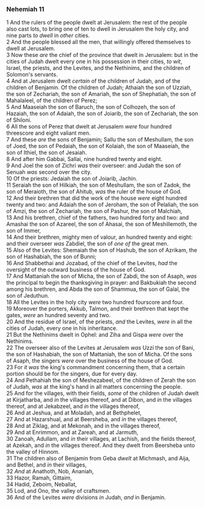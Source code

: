 ### Nehemiah 11

1 And the rulers of the people dwelt at Jerusalem: the rest of the people also cast lots, to bring one of ten to dwell in Jerusalem the holy city, and nine parts *to dwell* in *other* cities.  
2 And the people blessed all the men, that willingly offered themselves to dwell at Jerusalem.  
3 Now these *are* the chief of the province that dwelt in Jerusalem: but in the cities of Judah dwelt every one in his possession in their cities, *to wit*, Israel, the priests, and the Levites, and the Nethinims, and the children of Solomon's servants.  
4 And at Jerusalem dwelt *certain* of the children of Judah, and of the children of Benjamin. Of the children of Judah; Athaiah the son of Uzziah, the son of Zechariah, the son of Amariah, the son of Shephatiah, the son of Mahalaleel, of the children of Perez;  
5 And Maaseiah the son of Baruch, the son of Colhozeh, the son of Hazaiah, the son of Adaiah, the son of Joiarib, the son of Zechariah, the son of Shiloni.  
6 All the sons of Perez that dwelt at Jerusalem *were* four hundred threescore and eight valiant men.  
7 And these *are* the sons of Benjamin; Sallu the son of Meshullam, the son of Joed, the son of Pedaiah, the son of Kolaiah, the son of Maaseiah, the son of Ithiel, the son of Jesaiah.  
8 And after him Gabbai, Sallai, nine hundred twenty and eight.  
9 And Joel the son of Zichri *was* their overseer: and Judah the son of Senuah *was* second over the city.  
10 Of the priests: Jedaiah the son of Joiarib, Jachin.  
11 Seraiah the son of Hilkiah, the son of Meshullam, the son of Zadok, the son of Meraioth, the son of Ahitub, *was* the ruler of the house of God.  
12 And their brethren that did the work of the house *were* eight hundred twenty and two: and Adaiah the son of Jeroham, the son of Pelaliah, the son of Amzi, the son of Zechariah, the son of Pashur, the son of Malchiah,  
13 And his brethren, chief of the fathers, two hundred forty and two: and Amashai the son of Azareel, the son of Ahasai, the son of Meshillemoth, the son of Immer,  
14 And their brethren, mighty men of valour, an hundred twenty and eight: and their overseer *was* Zabdiel, the son of *one of* the great men.  
15 Also of the Levites: Shemaiah the son of Hashub, the son of Azrikam, the son of Hashabiah, the son of Bunni;  
16 And Shabbethai and Jozabad, of the chief of the Levites, *had* the oversight of the outward business of the house of God.  
17 And Mattaniah the son of Micha, the son of Zabdi, the son of Asaph, *was* the principal to begin the thanksgiving in prayer: and Bakbukiah the second among his brethren, and Abda the son of Shammua, the son of Galal, the son of Jeduthun.  
18 All the Levites in the holy city *were* two hundred fourscore and four.  
19 Moreover the porters, Akkub, Talmon, and their brethren that kept the gates, *were* an hundred seventy and two.  
20 And the residue of Israel, of the priests, *and* the Levites, *were* in all the cities of Judah, every one in his inheritance.  
21 But the Nethinims dwelt in Ophel: and Ziha and Gispa *were* over the Nethinims.  
22 The overseer also of the Levites at Jerusalem *was* Uzzi the son of Bani, the son of Hashabiah, the son of Mattaniah, the son of Micha. Of the sons of Asaph, the singers *were* over the business of the house of God.  
23 For *it was* the king's commandment concerning them, that a certain portion should be for the singers, due for every day.  
24 And Pethahiah the son of Meshezabeel, of the children of Zerah the son of Judah, *was* at the king's hand in all matters concerning the people.  
25 And for the villages, with their fields, *some* of the children of Judah dwelt at Kirjatharba, and *in* the villages thereof, and at Dibon, and *in* the villages thereof, and at Jekabzeel, and *in* the villages thereof,  
26 And at Jeshua, and at Moladah, and at Bethphelet,  
27 And at Hazarshual, and at Beersheba, and *in* the villages thereof,  
28 And at Ziklag, and at Mekonah, and in the villages thereof,  
29 And at Enrimmon, and at Zareah, and at Jarmuth,  
30 Zanoah, Adullam, and *in* their villages, at Lachish, and the fields thereof, at Azekah, and *in* the villages thereof. And they dwelt from Beersheba unto the valley of Hinnom.  
31 The children also of Benjamin from Geba *dwelt* at Michmash, and Aija, and Bethel, and *in* their villages,  
32 *And* at Anathoth, Nob, Ananiah,  
33 Hazor, Ramah, Gittaim,  
34 Hadid, Zeboim, Neballat,  
35 Lod, and Ono, the valley of craftsmen.  
36 And of the Levites *were* divisions *in* Judah, *and* in Benjamin.  
